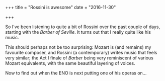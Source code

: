 +++
title = "Rossini is awesome"
date = "2016-11-30"

+++

So I've been listening to quite a bit of Rossini over the past couple of days, starting with the _Barber of Seville_. It turns out that I really quite like his music.

This should perhaps not be too surprising: Mozart is (and remains) my favourite composer, and Rossini (a contemporary) writes music that feels very similar; the Act I finale of _Barber_ being very reminiscent of various Mozart equivalents, with the same beautiful layering of voices.

Now to find out when the ENO is next putting one of his operas on...
